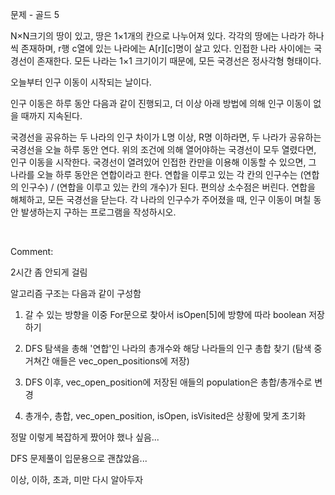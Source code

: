 문제 - 골드 5

N×N크기의 땅이 있고, 땅은 1×1개의 칸으로 나누어져 있다. 각각의 땅에는 나라가 하나씩 존재하며, r행 c열에 있는 나라에는 A[r][c]명이 살고 있다. 인접한 나라 사이에는 국경선이 존재한다. 모든 나라는 1×1 크기이기 때문에, 모든 국경선은 정사각형 형태이다.

오늘부터 인구 이동이 시작되는 날이다.

인구 이동은 하루 동안 다음과 같이 진행되고, 더 이상 아래 방법에 의해 인구 이동이 없을 때까지 지속된다.

국경선을 공유하는 두 나라의 인구 차이가 L명 이상, R명 이하라면, 두 나라가 공유하는 국경선을 오늘 하루 동안 연다.
위의 조건에 의해 열어야하는 국경선이 모두 열렸다면, 인구 이동을 시작한다.
국경선이 열려있어 인접한 칸만을 이용해 이동할 수 있으면, 그 나라를 오늘 하루 동안은 연합이라고 한다.
연합을 이루고 있는 각 칸의 인구수는 (연합의 인구수) / (연합을 이루고 있는 칸의 개수)가 된다. 편의상 소수점은 버린다.
연합을 해체하고, 모든 국경선을 닫는다.
각 나라의 인구수가 주어졌을 때, 인구 이동이 며칠 동안 발생하는지 구하는 프로그램을 작성하시오.

<br>

Comment:

2시간 좀 안되게 걸림

알고리즘 구조는 다음과 같이 구성함

1. 갈 수 있는 방향을 이중 For문으로 찾아서 isOpen[5]에 방향에 따라 boolean 저장하기

2. DFS 탐색을 총해 '연합'인 나라의 총개수와 해당 나라들의 인구 총합 찾기 (탐색 중 거쳐간 애들은 vec_open_positions에 저장)

3. DFS 이후, vec_open_position에 저장된 애들의 population은 총합/총개수로 변경

4. 총개수, 총합, vec_open_position, isOpen, isVisited은 상황에 맞게 초기화

정말 이렇게 복잡하게 짰어야 했나 싶음...

DFS 문제풀이 입문용으로 괜찮았음...

이상, 이하, 초과, 미만 다시 알아두자
